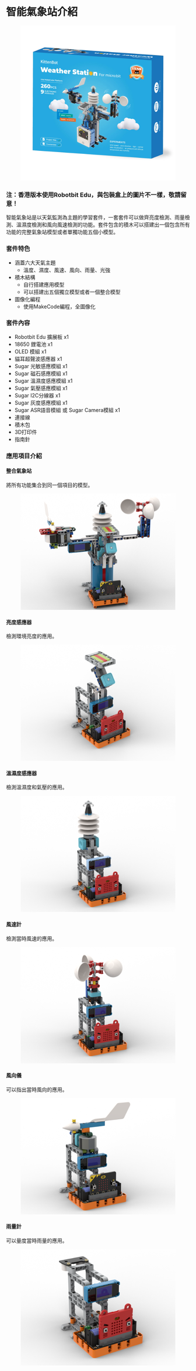 # 智能氣象站介紹

<figure><img src="../../.gitbook/assets/87A8093D-5DC8-4BE4-937F-FA12C530EF86.png" alt="" width="563"><figcaption></figcaption></figure>

### 注：香港版本使用Robotbit Edu，與包裝盒上的圖片不一樣，敬請留意！

智能氣象站是以天氣監測為主題的學習套件，一套套件可以做齊亮度檢測、雨量檢測、溫濕度檢測和風向風速檢測的功能。套件包含的積木可以搭建出一個包含所有功能的完整氣象站模型或者單獨功能五個小模型。

### 套件特色

* 涵蓋六大天氣主題
  * 溫度、濕度、風速、風向、雨量、光強
* 積木結構
  * 自行搭建應用模型
  * 可以搭建出五個獨立模型或者一個整合模型
* 圖像化編程
  * 使用MakeCode編程，全圖像化

### 套件內容

* Robotbit Edu 擴展板 x1
* 18650 鋰電池 x1
* OLED 模組 x1
* 貓耳超聲波感應器 x1
* Sugar 光敏感應模組 x1
* Sugar 磁石感應模組 x1
* Sugar 溫濕度感應模組 x1
* Sugar 氣壓感應模組 x1
* Sugar I2C分線器 x1
* Sugar 灰度感應模組 x1
* Sugar ASR語音模組 或 Sugar Camera模組 x1
* 連接線
* 積木包
* 3D打印件
* 指南針

### 應用項目介紹

#### 整合氣象站

將所有功能集合到同一個項目的模型。

<figure><img src="../../.gitbook/assets/complete_robotbit.png" alt=""><figcaption></figcaption></figure>

#### 亮度感應器

檢測環境亮度的應用。

<figure><img src="../../.gitbook/assets/lightintensity_robotbit.png" alt=""><figcaption></figcaption></figure>

#### 溫濕度感應器

檢測溫濕度和氣壓的應用。

<figure><img src="../../.gitbook/assets/barometer_robotbit.png" alt=""><figcaption></figcaption></figure>

#### 風速計

檢測當時風速的應用。

<figure><img src="../../.gitbook/assets/anemometer_robotbit.png" alt=""><figcaption></figcaption></figure>

#### 風向儀

可以指出當時風向的應用。

<figure><img src="../../.gitbook/assets/windvane_direction_robotbit.png" alt=""><figcaption></figcaption></figure>

#### 雨量計

可以量度當時雨量的應用。

<figure><img src="../../.gitbook/assets/raingauge_robotbit.png" alt=""><figcaption></figcaption></figure>

###
